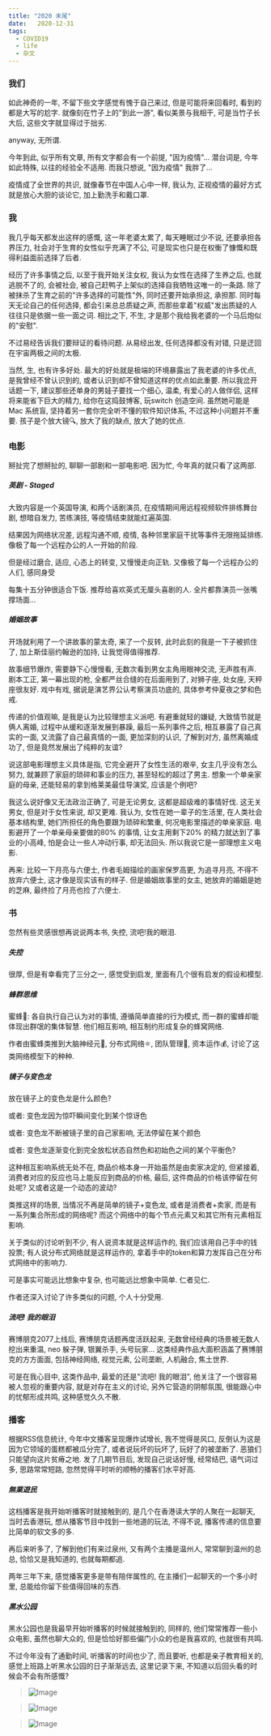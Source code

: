 ```yaml
---
title: "2020 末尾"
date:   2020-12-31
tags:
  - COVID19
  - life
  - 杂文
---
```


### 我们

如此神奇的一年, 不留下些文字感觉有愧于自己来过, 但是可能将来回看时, 看到的都是大写的尬字. 就像刻在竹子上的"到此一游", 看似美景与我相干, 可是当竹子长大后, 这些文字就显得过于拙劣.

anyway, 无所谓.

今年到此, 似乎所有文章, 所有文字都会有一个前提, "因为疫情"... 潜台词是, 今年如此特殊, 以往的经验全不适用. 而我只想说, "因为疫情" 我胖了...

疫情成了全世界的共识, 就像春节在中国人心中一样, 我认为, 正视疫情的最好方式就是放心大胆的谈论它, 加上勤洗手和戴口罩.

### 我

我几乎每天都发出这样的感慨, 这一年老婆太累了, 每天睡眠过少不说, 还要承担各界压力, 社会对于生育的女性似乎充满了不公, 可是现实也只是在权衡了慷慨和既得利益面前选择了后者.

经历了许多事情之后, 以至于我开始关注女权, 我认为女性在选择了生养之后, 也就逃脱不了的, 会被社会, 被自己赶鸭子上架似的选择自我牺牲这唯一的一条路. 除了被抹杀了生育之前的"许多选择的可能性"外, 同时还要开始承担这, 承担那. 同时每天无论自己的任何选择, 都会引来总总质疑之声, 而那些拿着"权威"发出质疑的人往往只是依据一些一面之词. 相比之下, 不生, 才是那个我给我老婆的一个马后炮似的"安慰".

不过易经告诉我们要辩证的看待问题. 从易经出发, 任何选择都没有对错, 只是迂回在宇宙两极之间的太极.

当然, 生, 也有许多好处. 最大的好处就是极端的环境暴露出了我老婆的许多优点, 是我曾经不曾认识到的, 或者认识到却不曾知道这样的优点如此重要. 所以我岔开话题一下, 建议那些还单身的男娃子要找一个细心, 温柔, 有爱心的人做伴侣, 这样将来能省下巨大的精力, 给你在这捣鼓博客, 玩switch 创造空间. 虽然她可能是Mac 系统盲, 坚持着另一套你完全听不懂的软件知识体系, 不过这种小问题并不重要. 孩子是个放大镜🔍️, 放大了我的缺点, 放大了她的优点.

### 电影

掰扯完了想掰扯的, 聊聊一部剧和一部电影吧. 因为忙, 今年真的就只看了这两部.

##### 英剧 - Staged

大致内容是一个英国导演, 和两个话剧演员, 在疫情期间用远程视频软件排练舞台剧, 想暗自发力, 苦练演技, 等疫情结束就能红遍英国.

结果因为网络状况差, 远程沟通不顺, 疫情, 各种邻里家庭干扰等事件无限拖延排练. 像极了每一个远程办公的人一开始的阶段.

但是经过磨合, 适应, 心态上的转变, 又慢慢走向正轨. 又像极了每一个远程办公的人们, 感同身受

每集十五分钟很适合下饭. 推荐给喜欢英式无厘头喜剧的人. 全片都靠演员一张嘴撑场面...

##### 婚姻故事

开场就利用了一个讲故事的蒙太奇, 来了一个反转, 此时此刻的我是一下子被抓住了, 加上斯佳丽约翰逊的加持, 让我觉得值得推荐.

故事细节爆炸, 需要静下心慢慢看, 无数次看到男女主角用眼神交流, 无声胜有声. 剧本工正, 第一幕出现的枪, 全都严丝合缝的在后面用到了, 对狮子座, 处女座, 天秤座很友好. 戏中有戏, 据说是演艺界公认考察演员功底的, 具体参考仲夏夜之梦和色戒. 

传递的价值观嘛, 是我是认为比较理想主义派吧. 有避重就轻的嫌疑, 大致情节就是俩人离婚, 过程中从缓和逐渐发展到暴躁, 最后一系列事件之后, 相互暴露了自己真实的一面, 又流露了自己最真情的一面, 更加深刻的认识, 了解到对方, 虽然离婚成功了, 但是竟然发展出了纯粹的友谊?

说这部电影理想主义具体是指, 它完全避开了女性生活的艰辛, 女主几乎没有怎么努力, 就兼顾了家庭的琐碎和事业的压力, 甚至轻松的超过了男主. 想象一个单亲家庭的母亲, 还能轻易的拿到格莱美最佳导演奖, 应该是个例吧?

我这么说好像又无法政治正确了, 可是无论男女, 这都是超级难的事情好伐. 这无关男女, 但是对于女性来说, 却又更难. 我认为, 女性在她一辈子的生活里, 在人类社会基本结构里, 她们所担任的角色要跟为琐碎和繁重, 何况电影里描述的单亲家庭. 电影避开了一个单亲母亲要做的80% 的事情, 让女主用剩下20% 的精力就达到了事业的小高峰, 怕是会让一些人冲动行事, 却无法回头. 所以我说它是一部理想主义电影.

再来: 比较一下月亮与六便士, 作者毛姆描绘的画家保罗高更, 为追寻月亮, 不得不放弃六便士, 这才像是现实该有的样子. 但是婚姻故事里的女主, 她放弃的婚姻是她的芝麻, 最终捡了月亮也捡了六便士. 

### 书

忽然有些灵感很想再说说两本书, 失控, 流吧!我的眼泪.

##### 失控

很厚, 但是有幸看完了三分之一, 感觉受到启发, 里面有几个很有启发的假设和模型.

##### 蜂群思维

蜜蜂🐝️: 各自执行自己认为对的事情, 遵循简单直接的行为模式, 而一群的蜜蜂却能体现出群氓的集体智慧. 他们相互影响, 相互制约形成复杂的蜂窝网络.

作者由蜜蜂类推到大脑神经元🧠, 分布式网络⚛️, 团队管理👤️, 资本运作💰️, 讨论了这类网络模型下的种种.

##### 镜子与变色龙

放在镜子上的变色龙是什么颜色?

或者: 变色龙因为惊吓瞬间变化到某个惊讶色

或者: 变色龙不断被镜子里的自己家影响, 无法停留在某个颜色

或者: 变色龙逐渐变化到完全放松状态自然色和初始色之间的某个平衡色?

这种相互影响系统无处不在, 商品价格本身一开始虽然是由卖家决定的, 但紧接着, 消费者对应的反应也马上能反应到商品的价格, 最后, 这件商品的价格该停留在何处呢? 又或者这是一个动态的波动?

类推这样的场景, 当情况不再是简单的镜子+变色龙, 或者是消费者+卖家, 而是有一系列集合所形成的网络呢? 而这个网络中的每个节点元素又和其它所有元素相互影响. 

关于类似的讨论听到不少, 有人说资本就是这样运作的, 我们应该用自己手中的钱投票; 有人说分布式网络就是这样运作的, 拿着手中的token和算力发挥自己在分布式网络中的影响力. 

可是事实可能远比想象中复杂, 也可能远比想象中简单. 仁者见仁.

作者还深入讨论了许多类似的问题, 个人十分受用.

##### 流吧! 我的眼泪

赛博朋克2077上线后, 赛博朋克话题再度活跃起来, 无数曾经经典的场景被无数人挖出来重温, neo 躲子弹, 银翼杀手, 头号玩家... 这类经典作品大面积涵盖了赛博朋克的方方面面, 包括神经网络, 视觉元素, 公司垄断, 人机融合, 焦土世界.

可是在我心目中, 这类作品中, 最爱的还是"流吧! 我的眼泪", 他关注了一个很容易被人忽视的重要内容, 就是对存在主义的讨论, 另外它营造的阴郁氛围, 很能跟心中的忧郁形成共鸣, 这种感觉久久不散.

### 播客
根据RSS信息统计, 今年中文播客呈现爆炸试增长, 我不觉得是风口, 反倒认为这是因为它领域的蛋糕都被瓜分完了, 或者说玩坏的玩坏了, 玩好了的被垄断了. 恶狼们只能望向这片贫瘠之地. 发了几期节目后, 发现自己说话好慢, 经常结巴, 语气词过多, 思路常常短路, 忽然觉得平时听的顺畅的播客们水平好高. 

##### 無業遊民

这档播客是我开始听播客时就接触到的, 是几个在香港读大学的人聚在一起聊天, 当时去香港玩, 想从播客节目中找到一些地道的玩法, 不得不说, 播客传递的信息要比简单的软文多的多.

再后来听多了, 了解到他们有来过泉州, 又有两个主播是温州人, 常常聊到温州的总总, 恰恰又是我知道的, 也就每期都追. 

两年三年下来, 感觉播客更多是带有陪伴属性的, 在主播们一起聊天的一个多小时里, 总能给你留下些值得回味的东西.

##### 黑水公园

黑水公园也是我最早开始听播客的时候就接触到的, 同样的, 他们常常推荐一些小众电影, 虽然也聊大众的, 但是恰恰好那些偏门小众的也是我喜欢的, 也就很有共鸣.

不过今年没有了通勤时间, 听播客的时间也少了, 而且要听, 也都是亲子教育相关的, 感觉上班路上听黑水公园的日子渐渐远去, 这里记录下来, 不知道以后回头看的时候会不会有所感慨?


> ![Image](/2020-12-31-at-the-end-of-2020/pic1.jpeg)

> ![Image](/2020-12-31-at-the-end-of-2020/pic2.jpeg)

> ![Image](/2020-12-31-at-the-end-of-2020/pic3.jpg)